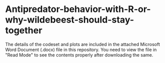 # Antipredator-behavior-with-R-or-why-wildebeest-should-stay-together

The details of the codeset and plots are included in the attached Microsoft Word Document (.docx) file in this repository. 
You need to view the file in "Read Mode" to see the contents properly after downloading the same.
